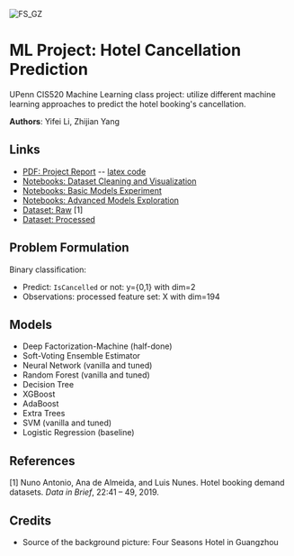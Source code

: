 ![FS_GZ](/Assets/FS_GZ.jpeg)

# ML Project: Hotel Cancellation Prediction

UPenn CIS520 Machine Learning class project: utilize different machine learning approaches to predict the hotel booking's cancellation. 

**Authors**: Yifei Li, Zhijian Yang

## Links

* [PDF: Project Report](/CIS520_Project_Report.pdf) -- [latex code](https://github.com/realliyifei/ML-Project-Hotel-Cancellation-Prediction-Report-Latex)
* [Notebooks: Dataset Cleaning and Visualization](/Data_Cleaning_and_Visualization.ipynb)
* [Notebooks: Basic Models Experiment](/Basic_Models_Experiment.ipynb)
* [Notebooks: Advanced Models Exploration](/Advanced_Models_Exploration.ipynb)
* [Dataset: Raw](/Dataset/hotel_bookings.csv) [1]
* [Dataset: Processed](/Dataset/hotel_bookings_processed.csv)

## Problem Formulation

Binary classification:

*   Predict: `IsCancelled` or not:  y={0,1} with dim=2
*   Observations: processed feature set: X with dim=194

## Models

*   Deep Factorization-Machine (half-done)
*   Soft-Voting Ensemble Estimator
*   Neural Network (vanilla and tuned)
*   Random Forest (vanilla and tuned)
*   Decision Tree
*   XGBoost
*   AdaBoost
*   Extra Trees
*   SVM (vanilla and tuned)
*   Logistic Regression (baseline)

## References

[1] Nuno Antonio,  Ana de Almeida, and Luis Nunes. Hotel booking demand datasets. *Data in Brief*, 22:41 – 49, 2019.

## Credits

* Source of the background picture: Four Seasons Hotel in Guangzhou

